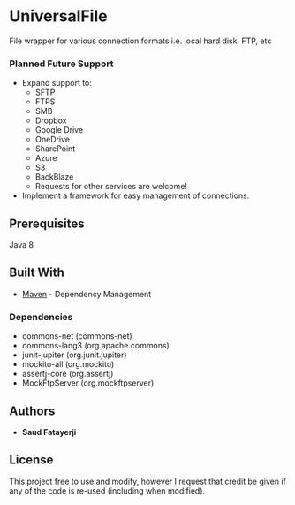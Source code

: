 # UniversalFile
File wrapper for various connection formats i.e. local hard disk, FTP, etc

### Planned Future Support
* Expand support to:
    * SFTP
    * FTPS
    * SMB
    * Dropbox
    * Google Drive
    * OneDrive
    * SharePoint
    * Azure
    * S3
    * BackBlaze
    * Requests for other services are welcome!
* Implement a framework for easy management of connections.

## Prerequisites
Java 8

## Built With
* [Maven](https://maven.apache.org/) - Dependency Management

### Dependencies
* commons-net (commons-net)
* commons-lang3 (org.apache.commons)
* junit-jupiter (org.junit.jupiter)
* mockito-all (org.mockito)
* assertj-core (org.assertj)
* MockFtpServer (org.mockftpserver)

## Authors
* **Saud Fatayerji**

## License
This project free to use and modify, however I request that credit be given if any of the code is re-used (including when modified).

